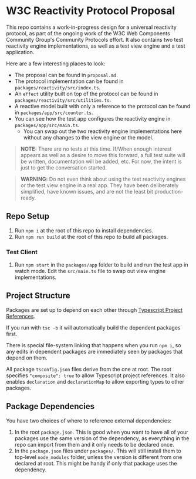 # W3C Reactivity Protocol Proposal

This repo contains a work-in-progress design for a universal reactivity protocol, as part of the ongoing work of the W3C Web Components Community Group's Community Protocols effort. It also contains two test reactivity engine implementations, as well as a test view engine and a test application.

Here are a few interesting places to look:

* The proposal can be found in `proposal.md`.
* The protocol implementation can be found in `packages/reactivity/src/index.ts`.
* An `effect` utility built on top of the protocol can be found in `packages/reactivity/src/utilities.ts`.
* A reactive model built with only a reference to the protocol can be found in `packages/app/src/counter.ts`.
* You can see how the test app configures the reactivity engine in `packages/app/src/main.ts`.
  * You can swap out the two reactivity engine implementations here without any changes to the view engine or the model.

> **NOTE:** There are no tests at this time. If/When enough interest appears as well as a desire to move this forward, a full test suite will be written, documentation will be added, etc. For now, the intent is just to get the conversation started.

> **WARNING:** Do not even think about using the test reactivity engines or the test view engine in a real app. They have been deliberately simplified, have known issues, and are not the least bit production-ready.

## Repo Setup

1. Run `npm i` at the root of this repo to install dependencies.
2. Run `npm run build` at the root of this repo to build all packages.

### Test Client

1. Run `npm start` in the `packages/app` folder to build and run the test app in watch mode. Edit the `src/main.ts` file to swap out view engine implementations.

## Project Structure

Packages are set up to depend on each other through [Typescript Project References](https://www.typescriptlang.org/docs/handbook/project-references.html).

If you run with `tsc -b` it will automatically build the dependent packages first.

There is special file-system linking that happens when you run `npm i`, so any edits in dependent packages are immediately seen by packages that depend on them.

All package `tsconfig.json` files derive from the one at root. The root specifies `"composite": true` to allow Typescript project references. It also enables `declaration` and `declarationMap` to allow exporting types to other packages.

## Package Dependencies

You have two choices of where to reference external dependencies:

1. In the root `package.json`. This is good when you want to have all of your packages use the same version of the dependency, as everything in the repo can import from them and it only needs to be declared once.
2. In the `package.json` files under `packages/`. This will still install them to top-level `node_modules` folder, unless the version is different from one declared at root. This might be handy if only that package uses the dependency.